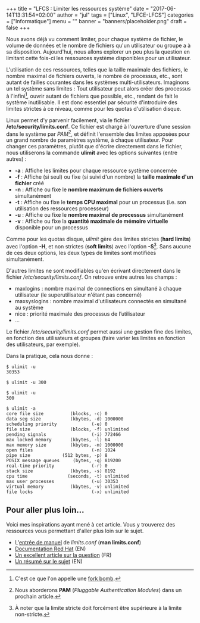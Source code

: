 +++
title      = "LFCS : Limiter les ressources système"
date       = "2017-06-14T13:31:54+02:00"
author     = "jul"
tags       = ["Linux", "LFCE-LFCS"]
categories = ["Informatique"]
menu       = ""
banner     = "banners/placeholder.png"
draft      = false
+++

<!-- â ê î ô û -->
<!-- é è ù à -->

Nous avons déjà vu comment limiter, pour chaque système de fichier, le volume de données et le nombre de fichiers qu'un utilisateur ou groupe a à sa disposition. Aujourd'hui, nous allons explorer un peu plus la question en limitant cette fois-ci les ressources système disponibles pour un utilisateur. 

L'utilisation de ces ressources, telles que la taille maximale des fichiers, le nombre maximal de fichiers ouverts, le nombre de processus, etc., sont autant de failles courantes dans les systèmes multi-utilisateurs. Imaginons un tel système sans limites : Tout utilisateur peut alors créer des processus à l'infini[^1], ouvrir autant de fichiers que possible, etc., rendant de fait le système inutilisable. Il est donc essentiel par sécurité d'introduire des limites strictes à ce niveau, comme pour les quotas d'utilisation disque.

[^1]: C'est ce que l'on appelle une [fork bomb](https://www.admin-linux.fr/?p=7530).

Linux permet d'y parvenir facilement, via le fichier **/etc/security/limits.conf**. Ce fichier est chargé à l'ouverture d'une session dans le système par _PAM_[^2], et définit l'ensemble des limites apposées pour un grand nombre de paramètres système, à chaque utilisateur. Pour changer ces paramètres, plutôt que d'écrire directement dans le fichier, nous utiliserons la commande **ulimit** avec les options suivantes (entre autres) :

- **-a** : Affiche les limites pour chaque ressource système concernée
- **-f** : Affiche (si seul) ou fixe (si suivi d'un nombre) la **taille maximale d'un fichier** créé
- **-n** : Affiche ou fixe le **nombre maximum de fichiers ouverts** simultanément
- **-t** : Affiche ou fixe le **temps CPU maximal** pour un processus (i.e. son utilisation des ressources processeur)
- **-u** : Affiche ou fixe le **nombre maximal de processus** simultanément
- **-v** : Affiche ou fixe la **quantité maximale de mémoire virtuelle** disponible pour un processus

Comme pour les quotas disque, _ulimit_ gère des limites strictes (**hard limits**) avec l'option **-H**, et non strictes (**soft limits**) avec l'option **-S**[^3]. Sans aucune de ces deux options, les deux types de limites sont motifiées simultanément.

[^2]: Nous aborderons **PAM** (_Pluggable Authentication Modules_) dans un prochain article.
[^3]: À noter que la limite stricte doit forcément être supérieure à la limite non-stricte.

D'autres limites ne sont modifiables qu'en écrivant directement dans le fichier _/etc/security/limits.conf_. On retrouve entre autres les champs :

- maxlogins : nombre maximal de connections en simultané à chaque utilisateur (le superutilisateur n'étant pas concerné)
- maxsyslogins : nombre maximal d'utilisateurs connectés en simultané au système
- nice : priorité maximale des processus de l’utilisateur
- ...

Le fichier _/etc/security/limits.conf_ permet aussi une gestion fine des limites, en fonction des utilisateurs et groupes (faire varier les limites en fonction des utilisateurs, par exemple).

Dans la pratique, cela nous donne :

	$ ulimit -u
	30353

	$ ulimit -u 300

	$ ulimit -u
	300

	$ ulimit -a
	core file size          (blocks, -c) 0
	data seg size           (kbytes, -d) 1000000
	scheduling priority             (-e) 0
	file size               (blocks, -f) unlimited
	pending signals                 (-i) 772466
	max locked memory       (kbytes, -l) 64
	max memory size         (kbytes, -m) 1000000
	open files                      (-n) 1024
	pipe size            (512 bytes, -p) 8
	POSIX message queues     (bytes, -q) 819200
	real-time priority              (-r) 0
	stack size              (kbytes, -s) 8192
	cpu time               (seconds, -t) unlimited
	max user processes              (-u) 30353
	virtual memory          (kbytes, -v) unlimited
	file locks                      (-x) unlimited


## Pour aller plus loin...

Voici mes inspirations ayant mené à cet article. Vous y trouverez des ressources vous permettant d'aller plus loin sur le sujet.

- L'[entrée de manuel](https://ss64.com/bash/ulimit.html) de _limits.conf_ (**man limits.conf**)
- [Documentation Red Hat](https://access.redhat.com/solutions/61334) (EN)
- [Un excellent article sur la question](https://www.admin-linux.fr/controle-des-ressources-systemes-ulimit/) (FR)
- [Un résumé sur le sujet](http://www.linuxhowtos.org/Tips%20and%20Tricks/ulimit.htm) (EN)
